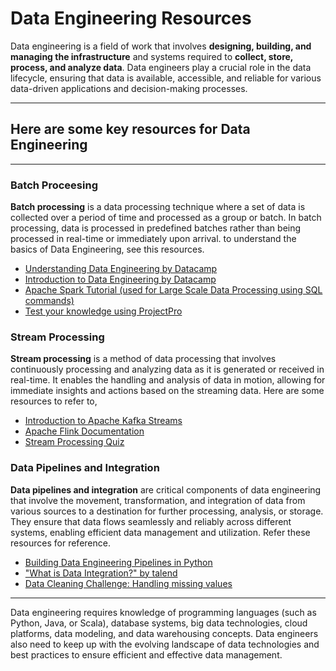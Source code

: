 # Data Engineering Resources


Data engineering is a field of work that involves **designing, building, and managing the infrastructure** and systems required to **collect, store, process, and analyze data**. Data engineers play a crucial role in the data lifecycle, ensuring that data is available, accessible, and reliable for various data-driven applications and decision-making processes.

---
## Here are some key resources for Data Engineering
---
### Batch Proceesing


**Batch processing** is a data processing technique where a set of data is collected over a period of time and processed as a group or batch. In batch processing, data is processed in predefined batches rather than being processed in real-time or immediately upon arrival. to understand the basics of Data Engineering, see this resources.

- [Understanding Data Engineering by Datacamp](https://app.datacamp.com/learn/courses/understanding-data-engineering)
- [Introduction to Data Engineering by Datacamp](https://app.datacamp.com/learn/courses/introduction-to-data-engineering)
- [Apache Spark Tutorial (used for Large Scale Data Processing using SQL commands)](https://spark.apache.org/docs/latest/sql-getting-started.html)
- [Test your knowledge using ProjectPro](https://www.projectpro.io/article/big-data-interview-questions-/773)


### Stream Processing
**Stream processing** is a method of data processing that involves continuously processing and analyzing data as it is generated or received in real-time. It enables the handling and analysis of data in motion, allowing for immediate insights and actions based on the streaming data. Here are some resources to refer to,
- [Introduction to Apache Kafka Streams](https://kafka.apache.org/documentation/streams/)
- [Apache Flink Documentation](https://nightlies.apache.org/flink/flink-docs-release-1.13/docs/try-flink/datastream/)
- [Stream Processing Quiz](https://chauff.github.io/documents/bdp-quiz/streaming.html)


### Data Pipelines and Integration

**Data pipelines and integration** are critical components of data engineering that involve the movement, transformation, and integration of data from various sources to a destination for further processing, analysis, or storage. They ensure that data flows seamlessly and reliably across different systems, enabling efficient data management and utilization. Refer these resources for reference.
- [Building Data Engineering Pipelines in Python](https://app.datacamp.com/learn/courses/building-data-engineering-pipelines-in-python)
- ["What is Data Integration?" by talend](https://www.talend.com/resources/what-is-data-integration/)
- [Data Cleaning Challenge: Handling missing values](https://www.kaggle.com/code/rtatman/data-cleaning-challenge-handling-missing-values/notebook)

---

Data engineering requires knowledge of programming languages (such as Python, Java, or Scala), database systems, big data technologies, cloud platforms, data modeling, and data warehousing concepts. Data engineers also need to keep up with the evolving landscape of data technologies and best practices to ensure efficient and effective data management.